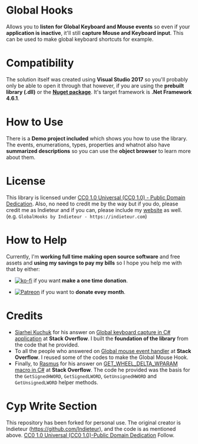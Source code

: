 # Global Hooks
Allows you to **listen for Global Keyboard and Mouse events** so even if your **application is inactive**, it'll still **capture Mouse and Keyboard input**. This can be used to make global keyboard shortcuts for example.

# Compatibility
The solution itself was created using **Visual Studio 2017** so you'll probably only be able to open it through that however, if you are using the **prebuilt library (.dll)** or the [**Nuget package**](https://www.nuget.org/packages/Indieteur.GlobalHooks/). It's target framework is **.Net Framework 4.6.1**.

# How to Use
There is a **Demo project included** which shows you how to use the library. The events, enumerations, types, properties and whatnot also have **summarized descriptions** so you can use the **object browser** to learn more about them. 

# License
This library is licensed under [CC0 1.0 Universal (CC0 1.0) - Public Domain Dedication](https://creativecommons.org/publicdomain/zero/1.0/). Also, no need to credit me by the way but if you do, please credit me as Indieteur and if you can, please include my [website](https://indieteur.com) as well. (e.g. `GlobalHooks by Indieteur - https://indieteur.com`)

# How to Help
Currently, I'm **working full time making open source software** and free assets and **using my savings to pay my bills** so I hope you help me with that by either:


* [![ko-fi](https://www.ko-fi.com/img/donate_sm.png)](https://ko-fi.com/Y8Y8M5JV) if you want **make a one time donation**.

* [![Patreon](https://c5.patreon.com/external/logo/become_a_patron_button.png)](https://www.patreon.com/indieteur) if you want to **donate evey month**.


# Credits
* [Siarhei Kuchuk](https://stackoverflow.com/users/212746/siarhei-kuchuk) for his answer on [Global keyboard capture in C# application](https://stackoverflow.com/questions/604410/global-keyboard-capture-in-c-sharp-application) at **Stack Overflow**. I built the **foundation of the library** from the code that he provided.
* To all the people who answered on [Global mouse event handler](https://stackoverflow.com/questions/11607133/global-mouse-event-handler) at **Stack Overflow**. I reused some of the codes to make the Global Mouse Hook.
* Finally, to [Rasmus](https://stackoverflow.com/users/677004/rasmus) for his answer on [GET_WHEEL_DELTA_WPARAM macro in C#](https://stackoverflow.com/questions/9302891/get-wheel-delta-wparam-macro-in-c-sharp) at **Stack Overflow**. The code he provided was the basis for the `GetSignedHWORD`, `GetSignedLWORD`, `GetUnsignedHWORD` and `GetUnsignedLWORD` helper methods.



# Cyp Write Section
This repository has been forked for personal use.
The original creator is Indieteur (https://github.com/Indieteur), and the code is as mentioned above.
[CC0 1.0 Universal (CC0 1.0)-Public Domain Dedication](https://creativecommons.org/publicdomain/zero/1.0/)
Follow.
